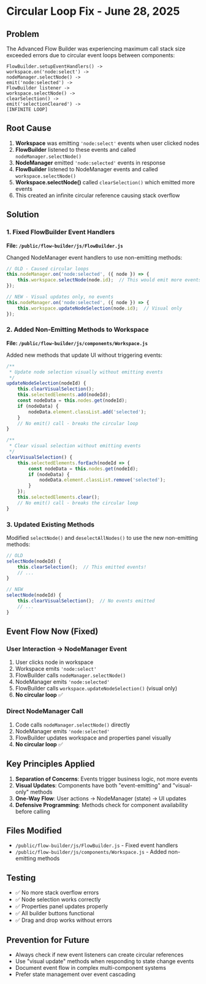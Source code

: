 # Circular Loop Fix - June 28, 2025

## Problem
The Advanced Flow Builder was experiencing maximum call stack size exceeded errors due to circular event loops between components:

```
FlowBuilder.setupEventHandlers() -> 
workspace.on('node:select') -> 
nodeManager.selectNode() -> 
emit('node:selected') -> 
FlowBuilder listener -> 
workspace.selectNode() -> 
clearSelection() -> 
emit('selectionCleared') -> 
[INFINITE LOOP]
```

## Root Cause
1. **Workspace** was emitting `'node:select'` events when user clicked nodes
2. **FlowBuilder** listened to these events and called `nodeManager.selectNode()`
3. **NodeManager** emitted `'node:selected'` events in response
4. **FlowBuilder** listened to NodeManager events and called `workspace.selectNode()`
5. **Workspace.selectNode()** called `clearSelection()` which emitted more events
6. This created an infinite circular reference causing stack overflow

## Solution

### 1. Fixed FlowBuilder Event Handlers
**File: `/public/flow-builder/js/FlowBuilder.js`**

Changed NodeManager event handlers to use non-emitting methods:

```javascript
// OLD - Caused circular loops
this.nodeManager.on('node:selected', ({ node }) => {
    this.workspace.selectNode(node.id);  // This would emit more events
});

// NEW - Visual updates only, no events
this.nodeManager.on('node:selected', ({ node }) => {
    this.workspace.updateNodeSelection(node.id);  // Visual only
});
```

### 2. Added Non-Emitting Methods to Workspace
**File: `/public/flow-builder/js/components/Workspace.js`**

Added new methods that update UI without triggering events:

```javascript
/**
 * Update node selection visually without emitting events
 */
updateNodeSelection(nodeId) {
    this.clearVisualSelection();
    this.selectedElements.add(nodeId);
    const nodeData = this.nodes.get(nodeId);
    if (nodeData) {
        nodeData.element.classList.add('selected');
    }
    // No emit() call - breaks the circular loop
}

/**
 * Clear visual selection without emitting events
 */
clearVisualSelection() {
    this.selectedElements.forEach(nodeId => {
        const nodeData = this.nodes.get(nodeId);
        if (nodeData) {
            nodeData.element.classList.remove('selected');
        }
    });
    this.selectedElements.clear();
    // No emit() call - breaks the circular loop
}
```

### 3. Updated Existing Methods
Modified `selectNode()` and `deselectAllNodes()` to use the new non-emitting methods:

```javascript
// OLD
selectNode(nodeId) {        
    this.clearSelection();  // This emitted events!
    // ...
}

// NEW
selectNode(nodeId) {        
    this.clearVisualSelection();  // No events emitted
    // ...
}
```

## Event Flow Now (Fixed)

### User Interaction → NodeManager Event
1. User clicks node in workspace
2. Workspace emits `'node:select'` 
3. FlowBuilder calls `nodeManager.selectNode()`
4. NodeManager emits `'node:selected'`
5. FlowBuilder calls `workspace.updateNodeSelection()` (visual only)
6. **No circular loop** ✅

### Direct NodeManager Call
1. Code calls `nodeManager.selectNode()` directly
2. NodeManager emits `'node:selected'`
3. FlowBuilder updates workspace and properties panel visually
4. **No circular loop** ✅

## Key Principles Applied

1. **Separation of Concerns**: Events trigger business logic, not more events
2. **Visual Updates**: Components have both "event-emitting" and "visual-only" methods
3. **One-Way Flow**: User actions → NodeManager (state) → UI updates
4. **Defensive Programming**: Methods check for component availability before calling

## Files Modified

- `/public/flow-builder/js/FlowBuilder.js` - Fixed event handlers
- `/public/flow-builder/js/components/Workspace.js` - Added non-emitting methods

## Testing
- ✅ No more stack overflow errors
- ✅ Node selection works correctly
- ✅ Properties panel updates properly
- ✅ All builder buttons functional
- ✅ Drag and drop works without errors

## Prevention for Future
- Always check if new event listeners can create circular references
- Use "visual update" methods when responding to state change events
- Document event flow in complex multi-component systems
- Prefer state management over event cascading
